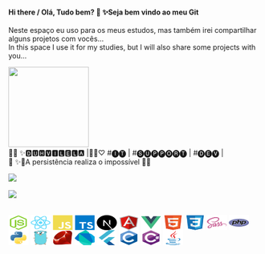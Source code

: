 
#### Hi there / Olá, Tudo bem?  👋  ✨Seja bem vindo ao meu Git
Neste espaço eu uso para os meus estudos, mas também irei compartilhar alguns projetos com vocês...<br/>
In this space I use it for my studies, but I will also share some projects with you...

<img src="https://www.alura.com.br/artigos/assets/como-criar-um-readme-para-seu-perfil-github/imagem14.gif" height="160px" width="160px" />

 <div>🙌🏻 ✨🅳🆄🅷🆅🅸🅻🅴🅻🅰 |🧑‍💻♡ #🅘🅣 | #🅢🅤🅟🅟🅞🅡🅣 | #🅓🅔🅥 |</div>
 <div>🚀 ✨🌟A persistência realiza o impossível 🌟✨</div>
 <p></p>

<div>
<a href="https://github.com/duvilela"><img height="150em" src="https://github-readme-stats.vercel.app/api/top-langs/?username=duvilela&layout=compact&langs_count=16&theme=dracula" /></a>
 
<a href="https://github.com/duvilela"><img height="150em" src="https://github-readme-stats.vercel.app/api?username=duvilela&show_icons=true&theme=dracula&hide=contribs,prs" /></a>

</div>

<!-- 
<div>
[![Top Langs](https://github-readme-stats.vercel.app/api/top-langs/?username=duvilela&layout=compact)](https://github.com/duvilela/github-readme-stats)
![Anurag's GitHub stats](https://github-readme-stats.vercel.app/api?username=duvilela&hide=contribs,prs)
</div>
-->


<div style="display: inline_block"></br>

<img align="center" alt="Du-NodeJS" height="30" width="40" src="https://raw.githubusercontent.com/devicons/devicon/master/icons/nodejs/nodejs-original.svg" />
<img align="center" alt="Du-React" height="30" width="40" src="https://raw.githubusercontent.com/devicons/devicon/master/icons/react/react-original.svg" />
<img align="center" alt="Du-JS" height="30" width="40" src="https://raw.githubusercontent.com/devicons/devicon/master/icons/javascript/javascript-plain.svg" />
<img align="center" alt="Du-TS" height="30" width="40" src="https://raw.githubusercontent.com/devicons/devicon/master/icons/typescript/typescript-plain.svg" />
<img align="center" alt="Du-NextJS" height="30" width="40" src="https://raw.githubusercontent.com/devicons/devicon/master/icons/nextjs/nextjs-original.svg" />
<img align="center" alt="Du-Angular" height="30" width="40" src="https://raw.githubusercontent.com/devicons/devicon/master/icons/angularjs/angularjs-original.svg" />
<img align="center" alt="Du-VueJS" height="30" width="40" src="https://raw.githubusercontent.com/devicons/devicon/master/icons/vuejs/vuejs-original.svg" />
<img align="center" alt="Du-HTML" height="30" width="40" src="https://raw.githubusercontent.com/devicons/devicon/master/icons/html5/html5-original.svg" />
<img align="center" alt="Du-CSS" height="30" width="40" src="https://raw.githubusercontent.com/devicons/devicon/master/icons/css3/css3-original.svg" />
<img align="center" alt="Du-SASS" height="30" width="40" src="https://raw.githubusercontent.com/devicons/devicon/master/icons/sass/sass-original.svg" />
<img align="center" alt="Du-PHP" height="30" width="40" src="https://raw.githubusercontent.com/devicons/devicon/master/icons/php/php-original.svg" />
<img align="center" alt="Du-Phyton" height="30" width="40" src="https://raw.githubusercontent.com/devicons/devicon/master/icons/python/python-original.svg" />
<img align="center" alt="Du-Go" height="30" width="40" src="https://raw.githubusercontent.com/devicons/devicon/master/icons/go/go-original.svg" />
<img align="center" alt="Du-Ruby" height="30" width="40" src="https://raw.githubusercontent.com/devicons/devicon/master/icons/ruby/ruby-original.svg" />
<img align="center" alt="Du-Dart" height="30" width="40" src="https://raw.githubusercontent.com/devicons/devicon/master/icons/dart/dart-original.svg" />
<img align="center" alt="Du-Flutter" height="30" width="40" src="https://raw.githubusercontent.com/devicons/devicon/master/icons/flutter/flutter-original.svg" />
<img align="center" alt="Du-C" height="30" width="40" src="https://raw.githubusercontent.com/devicons/devicon/master/icons/c/c-original.svg" />
<img align="center" alt="Du-C#" height="30" width="40" src="https://raw.githubusercontent.com/devicons/devicon/master/icons/csharp/csharp-original.svg" />
<img align="center" alt="Du-Java" height="30" width="40" src="https://raw.githubusercontent.com/devicons/devicon/master/icons/java/java-original.svg" />

<div>
<p></p>
 

 
 
 
 
 

